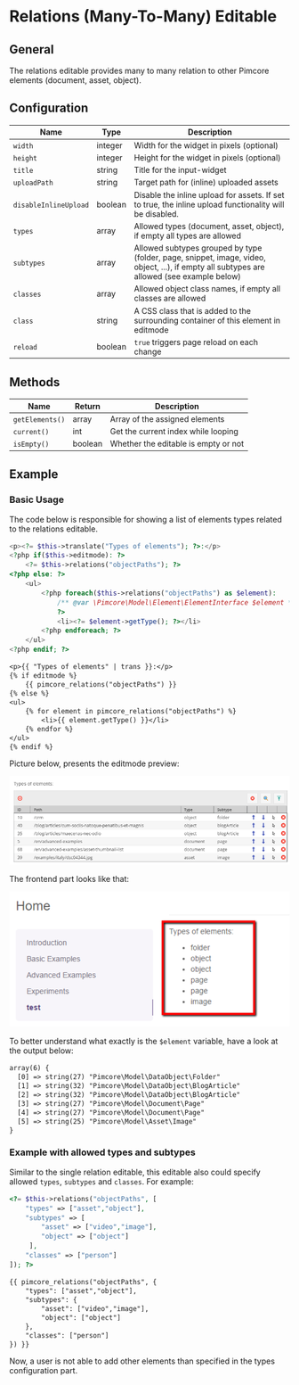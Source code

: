 # Relations (Many-To-Many) Editable

## General
The relations editable provides many to many relation to other Pimcore elements (document, asset, object). 


## Configuration 

| Name                  | Type      | Description                                                                                                                                                     |
|-----------------------|-----------|-----------------------------------------------------------------------------------------------------------------------------------------------------------------|
| `width`               | integer   | Width for the widget in pixels (optional)                                                                                                                       |
| `height`              | integer   | Height for the widget in pixels  (optional)                                                                                                                     |
| `title`               | string    | Title for the input-widget                                                                                                                                      |
| `uploadPath`          | string    | Target path for (inline) uploaded assets                                                                                                                        |
| `disableInlineUpload` | boolean   | Disable the inline upload for assets. If set to true, the inline upload functionality will be disabled.                                                         |
| `types`               | array     | Allowed types (document, asset, object), if empty all types are allowed                                                                                         |
| `subtypes`            | array     | Allowed subtypes grouped by type (folder, page, snippet, image, video, object, ...), if empty all subtypes are allowed (see example below)                      |
| `classes`             | array     | Allowed object class names, if empty all classes are allowed                                                                                                    |
| `class`               | string    | A CSS class that is added to the surrounding container of this element in editmode   
| `reload`     | boolean | `true` triggers page reload on each change    |

## Methods

| Name            | Return   | Description                          |
|-----------------|----------|--------------------------------------|
| `getElements()` | array    | Array of the assigned elements       |
| `current()`     | int      | Get the current index while looping  |
| `isEmpty()`     | boolean  | Whether the editable is empty or not |


## Example

### Basic Usage

The code below is responsible for showing a list of elements types related to the relations editable. 

<div class="code-section">

```php
<p><?= $this->translate("Types of elements"); ?>:</p>
<?php if($this->editmode): ?>
    <?= $this->relations("objectPaths"); ?>
<?php else: ?>
    <ul>
        <?php foreach($this->relations("objectPaths") as $element):
            /** @var \Pimcore\Model\Element\ElementInterface $element */
            ?>
            <li><?= $element->getType(); ?></li>
        <?php endforeach; ?>
    </ul>
<?php endif; ?>
```

```twig
<p>{{ "Types of elements" | trans }}:</p>
{% if editmode %}
    {{ pimcore_relations("objectPaths") }}
{% else %}
<ul>
    {% for element in pimcore_relations("objectPaths") %}
        <li>{{ element.getType() }}</li>
    {% endfor %}
</ul>
{% endif %}
```
</div>

Picture below, presents the editmode preview:

![Relations editable - editmode preview](../../img/editables_multihref_editmode_preview.png)

The frontend part looks like that:

![Relations editable - frontend preview](../../img/editables_multihref_preview.png)

To better understand what exactly is the `$element` variable, have a look at the output below:

```
array(6) {
  [0] => string(27) "Pimcore\Model\DataObject\Folder"
  [1] => string(32) "Pimcore\Model\DataObject\BlogArticle"
  [2] => string(32) "Pimcore\Model\DataObject\BlogArticle"
  [3] => string(27) "Pimcore\Model\Document\Page"
  [4] => string(27) "Pimcore\Model\Document\Page"
  [5] => string(25) "Pimcore\Model\Asset\Image"
}
```



### Example with allowed types and subtypes
Similar to the single relation editable, this editable also could specify allowed `types`, `subtypes` and `classes`. 
For example:
<div class="code-section">

```php
<?= $this->relations("objectPaths", [
    "types" => ["asset","object"],
    "subtypes" => [
        "asset" => ["video","image"],
        "object" => ["object"]
     ],
    "classes" => ["person"]
]); ?>
```
```twig
{{ pimcore_relations("objectPaths", {
    "types": ["asset","object"],
    "subtypes": {
        "asset": ["video","image"],
        "object": ["object"]
    },
    "classes": ["person"]
}) }}
```
</div>
Now, a user is not able to add other elements than specified in the types configuration part.

